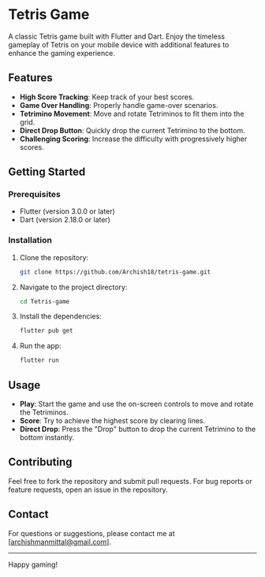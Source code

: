 # Tetris Game

A classic Tetris game built with Flutter and Dart. Enjoy the timeless gameplay of Tetris on your mobile device with additional features to enhance the gaming experience.

## Features

- **High Score Tracking**: Keep track of your best scores.
- **Game Over Handling**: Properly handle game-over scenarios.
- **Tetrimino Movement**: Move and rotate Tetriminos to fit them into the grid.
- **Direct Drop Button**: Quickly drop the current Tetrimino to the bottom.
- **Challenging Scoring**: Increase the difficulty with progressively higher scores.

## Getting Started

### Prerequisites

- Flutter (version 3.0.0 or later)
- Dart (version 2.18.0 or later)

### Installation

1. Clone the repository:
    ```bash
    git clone https://github.com/Archish18/tetris-game.git
    ```

2. Navigate to the project directory:
    ```bash
    cd Tetris-game
    ```

3. Install the dependencies:
    ```bash
    flutter pub get
    ```

4. Run the app:
    ```bash
    flutter run
    ```

## Usage

- **Play**: Start the game and use the on-screen controls to move and rotate the Tetriminos.
- **Score**: Try to achieve the highest score by clearing lines.
- **Direct Drop**: Press the "Drop" button to drop the current Tetrimino to the bottom instantly.

## Contributing

Feel free to fork the repository and submit pull requests. For bug reports or feature requests, open an issue in the repository.

## Contact

For questions or suggestions, please contact me at [archishmanmittal@gmail.com].

---

Happy gaming!

